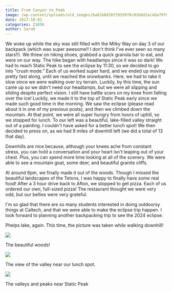 ```yaml
---
title: From Canyon to Peak
image: /wp-content/uploads/old_images/6a01b8d28f2955970c01b8d2ac4da7970c-pi.jpg
date: 2017-10-01
categories: 21656
author: Sarah
---
```


We woke up while the sky was still filled with the Milky Way on day 3 of our backpack (which was super awesome!! I don't think I've ever seen so many stars!!). We threw on hiking shoes, grabbed a quick granola bar to eat, and were on our way. The hike began with headlamps since it was so dark!
  We had to reach Static Peak to see the eclipse by 11:30, so we decided to go into "crush mode." Each of us worked super hard, and we ended up moving pretty fast along, until we reached the snowbanks. Here, we had to take it slow since we were walking over icy terrain. Luckily, by this time, the sun came up so we didn't need our headlamps, but we were all slipping and sliding despite perfect vision. I still have battle scars on my knee from falling over the ice!
  Luckily, we made it to the top of Static Peak early since we made such good time in the morning. We saw the eclipse (please read about it in one of my previous posts), and then we climbed down the mountain. At that point, we were all super hungry from hours of uphill, so we stopped for lunch. To our left was a beautiful, lake-filled valley straight out of a painting. I couldn't have asked for a better lunch spot! We then decided to press on, as we had 9 miles of downhill left (we did a total of 13 that day).

  Downhills are nice because, although your knees ache from constant stress, you can hold a conversation and your heart isn't leaping out of your chest. Plus, you can spend more time looking at all of the scenery. We were able to see a mountain goat, some deer, and beautiful granite cliffs.

  At around 6pm, we finally made it out of the woods. Though I missed the beautiful landscapes of the Tetons, I was happy to finally have some real food! After a 3 hour drive back to Afton, we stopped to get pizza. Each of us ordered our own, full-sized pizza! The restaurant thought we were very odd, but our bellies were very grateful.

  I'm so glad that there are so many students interested in doing outdoorsy things at Caltech, and that we were able to make the eclipse trip happen. I look forward to planning another backpacking trip to see the 2024 eclipse. 

Phelps lake, again. This time, the picture was taken while walking downhill!


![](/old_images/6a01b8d28f2955970c01b7c921ee65970b-pi.jpg)

The beautiful woods!


![](/old_images/6a01b8d28f2955970c01b8d2ac4f1c970c-pi.jpg)

The view of the valley near our lunch spot.


![](/old_images/6a01b8d28f2955970c01bb09c51ff2970d-pi.jpg)

The valleys and peaks near Static Peak

